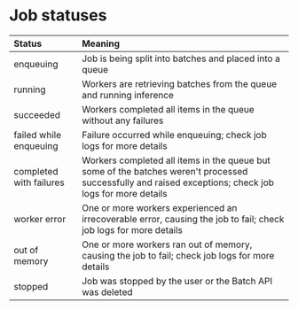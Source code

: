 # Job statuses

| Status                   | Meaning |
| :--- | :--- |
| enqueuing                | Job is being split into batches and placed into a queue |
| running                  | Workers are retrieving batches from the queue and running inference |
| succeeded                | Workers completed all items in the queue without any failures |
| failed while enqueuing   | Failure occurred while enqueuing; check job logs for more details |
| completed with failures  | Workers completed all items in the queue but some of the batches weren't processed successfully and raised exceptions; check job logs for more details |
| worker error             | One or more workers experienced an irrecoverable error, causing the job to fail; check job logs for more details |
| out of memory            | One or more workers ran out of memory, causing the job to fail; check job logs for more details |
| stopped                  | Job was stopped by the user or the Batch API was deleted |
